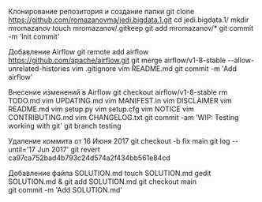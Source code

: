 Клонирование репозитория и создание папки
git clone https://github.com/romazanovma/jedi.bigdata.1.git
cd jedi.bigdata.1/
mkdir mromazanov
touch mromazanov/.gitkeep
git add mromazanov/*
git commit -m 'Init commit'

Добавление Airflow
git remote add airflow https://github.com/apache/airflow.git
git merge airflow/v1-8-stable --allow-unrelated-histories
vim .gitignore
vim README.md
git commit -m 'Add airflow'

Внесение изменений в Airflow
git checkout airflow/v1-8-stable
rm TODO.md
vim UPDATING.md
vim MANIFEST.in
vim DISCLAIMER
vim README.md
vim setup.py
vim setup.cfg
vim NOTICE
vim CONTRIBUTING.md
vim CHANGELOG.txt
git commit -am 'WIP: Testing working with git'
git branch testing

Удаление коммита от 16 Июня 2017
git checkout -b fix main
git log --until='17 Jun 2017'
git revert ca97ca752bad4b793c24d574a2f434bb561e84cd

Добавление файла SOLUTION.md
touch SOLUTION.md
gedit SOLUTION.md &
git add SOLUTION.md
git checkout main	
git commit -m 'Add SOLUTION.md'
